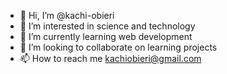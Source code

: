 - 👋 Hi, I’m @kachi-obieri
- 👀 I’m interested in science and technology
- 🌱 I’m currently learning web development
- 💞️ I’m looking to collaborate on learning projects
- 📫 How to reach me kachiobieri@gmail.com

<!---
kachi-obieri/kachi-obieri is a ✨ special ✨ repository because its `README.md` (this file) appears on your GitHub profile.
You can click the Preview link to take a look at your changes.
--->
